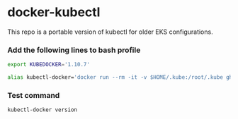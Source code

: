 # docker-kubectl

This repo is a portable version of kubectl for older EKS configurations.

### Add the following lines to bash profile

```bash
export KUBEDOCKER='1.10.7'
```

```bash
alias kubectl-docker='docker run --rm -it -v $HOME/.kube:/root/.kube ghcr.io/anthoneous/kubectl:$KUBEDOCKER kubectl'
```

### Test command

```bash
kubectl-docker version
```
